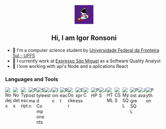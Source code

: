 <div align="center">
  
  <img alt="Astronaut" title="Astronaut" width="60px" src="/src/imgs/astronaut.png"/>

</div>
<h2 align="center">Hi, I am Igor Ronsoni</h2>

- 🤖 I'm a computer science student by [Universidade Federal da Fronteira Sul - UFFS](https://www.uffs.edu.br/)
- 🔭 I currently work at [Expresso São Miguel](https://www.expressosaomiguel.com.br/) as a Software Quality Analyst
- 🚀 I love working with api's Node and a aplications React

### Languages and Tools
<img align="left" alt="Nodejs" title="Nodejs" width="25px" src="https://simpleicons.org/icons/nodedotjs.svg"/>
<img align="left" alt="Nodets" title="Nodets" width="25px" src="https://simpleicons.org/icons/tsnode.svg"/>
<img align="left" alt="Typescript" title="Typescript" width="25px" src="https://simpleicons.org/icons/typescript.svg"/>
<img align="left" alt="Postman" title="Postman" width="25px" src="https://simpleicons.org/icons/postman.svg"/>
<img align="left" alt="Styled Components" title="Styled Components" width="25px" src="https://simpleicons.org/icons/styledcomponents.svg"/>
<img align="left" alt="Jest" title="Jest" width="25px" src="https://simpleicons.org/icons/jest.svg"/>
<img align="left" alt="Ionic" title="Ionic" width="25px" src="https://simpleicons.org/icons/ionic.svg"/>
<img align="left" alt="React" title="React" width="25px" src="https://simpleicons.org/icons/react.svg"/>
<img align="left" alt="Docker" title="Docker" width="25px" src="https://simpleicons.org/icons/docker.svg"/>
<img align="left" alt="Express" title="Express" width="25px" src="https://simpleicons.org/icons/express.svg"/>
<img align="left" alt="C" title="C" width="25px" src="https://www.google.com/url?sa=i&url=https%3A%2F%2Fwww.kindpng.com%2Fimgv%2FhTJTRhw_c-language-logo-png-transparent-png%2F&psig=AOvVaw1FPazHzwf9khHndYzZ8GYm&ust=1631921318212000&source=images&cd=vfe&ved=0CAsQjRxqFwoTCPj7xujShPMCFQAAAAAdAAAAABAD"/>
<img align="left" alt="PHP" title="PHP" width="25px" src="https://simpleicons.org/icons/php.svg" />
<img align="left" alt="JS" title="JS" width="25px" src="https://simpleicons.org/icons/javascript.svg" />
<img align="left" alt="HTML" title="HTML" width="25px" src="https://simpleicons.org/icons/html5.svg" />
<img align="left" alt="CSS" title="CSS" width="25px" src="https://simpleicons.org/icons/css3.svg" />
<img align="left" alt="MySQL" title="MySQL" width="25px" src="https://simpleicons.org/icons/mysql.svg" />
<img align="left" alt="PostgreSQL" title="PostgreSQL" width="25px" src="https://simpleicons.org/icons/postgresql.svg" />
<img align="left" alt="Java" title="Java" width="25px" src="https://simpleicons.org/icons/java.svg" />
<img align="left" alt="Python" title="Python" width="25px" src="https://simpleicons.org/icons/python.svg" />
